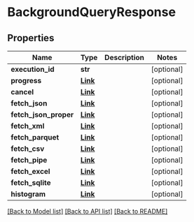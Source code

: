 # BackgroundQueryResponse


## Properties
Name | Type | Description | Notes
------------ | ------------- | ------------- | -------------
**execution_id** | **str** |  | [optional] 
**progress** | [**Link**](Link.md) |  | [optional] 
**cancel** | [**Link**](Link.md) |  | [optional] 
**fetch_json** | [**Link**](Link.md) |  | [optional] 
**fetch_json_proper** | [**Link**](Link.md) |  | [optional] 
**fetch_xml** | [**Link**](Link.md) |  | [optional] 
**fetch_parquet** | [**Link**](Link.md) |  | [optional] 
**fetch_csv** | [**Link**](Link.md) |  | [optional] 
**fetch_pipe** | [**Link**](Link.md) |  | [optional] 
**fetch_excel** | [**Link**](Link.md) |  | [optional] 
**fetch_sqlite** | [**Link**](Link.md) |  | [optional] 
**histogram** | [**Link**](Link.md) |  | [optional] 

[[Back to Model list]](../README.md#documentation-for-models) [[Back to API list]](../README.md#documentation-for-api-endpoints) [[Back to README]](../README.md)


